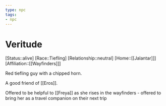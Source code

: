 ```yaml
---
type: npc
tags: 
- npc
---
```


# Veritude
[Status::alive]
[Race::Tiefling]
[Relationship::neutral]
[Home::[[Jalantar]]]
[Affiliation::[[Wayfinders]]]

Red tiefling guy with a chipped horn.

A good friend of [[Eros]]. 

Offered to be helpful to [[Freya]] as she rises in the wayfinders - offered to bring her as a travel companion on their next trip